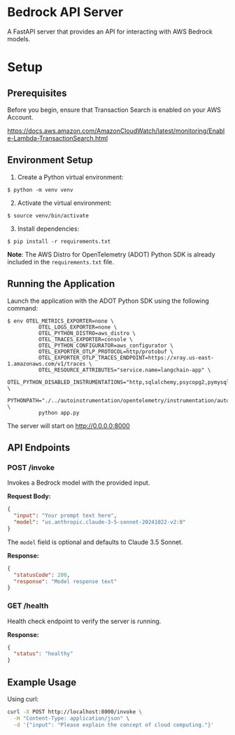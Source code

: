 # Bedrock API Server

A FastAPI server that provides an API for interacting with AWS Bedrock models.

# Setup

## Prerequisites

Before you begin, ensure that Transaction Search is enabled on your AWS Account.

https://docs.aws.amazon.com/AmazonCloudWatch/latest/monitoring/Enable-Lambda-TransactionSearch.html

## Environment Setup

1. Create a Python virtual environment:
```
$ python -m venv venv
```

2. Activate the virtual environment:
```
$ source venv/bin/activate
```

3. Install dependencies:
```
$ pip install -r requirements.txt
```

**Note**: The AWS Distro for OpenTelemetry (ADOT) Python SDK is already included in the `requirements.txt` file.

## Running the Application

Launch the application with the ADOT Python SDK using the following command:
```
$ env OTEL_METRICS_EXPORTER=none \
          OTEL_LOGS_EXPORTER=none \
          OTEL_PYTHON_DISTRO=aws_distro \
          OTEL_TRACES_EXPORTER=console \
          OTEL_PYTHON_CONFIGURATOR=aws_configurator \
          OTEL_EXPORTER_OTLP_PROTOCOL=http/protobuf \
          OTEL_EXPORTER_OTLP_TRACES_ENDPOINT=https://xray.us-east-1.amazonaws.com/v1/traces \
          OTEL_RESOURCE_ATTRIBUTES="service.name=langchain-app" \
          OTEL_PYTHON_DISABLED_INSTRUMENTATIONS="http,sqlalchemy,psycopg2,pymysql,sqlite3,aiopg,asyncpg,mysql_connector,urllib3,requests" \
          PYTHONPATH="./../autoinstrumentation/opentelemetry/instrumentation/auto_instrumentation:$PYTHONPATH:./../autoinstrumentation" \
          python app.py
```

The server will start on http://0.0.0.0:8000

## API Endpoints

### POST /invoke
Invokes a Bedrock model with the provided input.

**Request Body:**
```json
{
  "input": "Your prompt text here",
  "model": "us.anthropic.claude-3-5-sonnet-20241022-v2:0"
}
```

The `model` field is optional and defaults to Claude 3.5 Sonnet.

**Response:**
```json
{
  "statusCode": 200,
  "response": "Model response text"
}
```

### GET /health
Health check endpoint to verify the server is running.

**Response:**
```json
{
  "status": "healthy"
}
```

## Example Usage

Using curl:
```bash
curl -X POST http://localhost:8000/invoke \
  -H "Content-Type: application/json" \
  -d '{"input": "Please explain the concept of cloud computing."}'
```

